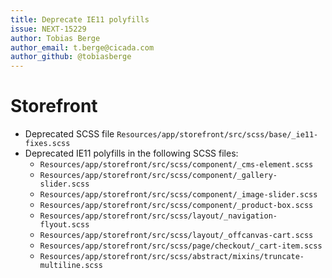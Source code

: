 ```yaml
---
title: Deprecate IE11 polyfills
issue: NEXT-15229
author: Tobias Berge
author_email: t.berge@cicada.com
author_github: @tobiasberge
---
```

# Storefront
* Deprecated SCSS file `Resources/app/storefront/src/scss/base/_ie11-fixes.scss`
* Deprecated IE11 polyfills in the following SCSS files:
    * `Resources/app/storefront/src/scss/component/_cms-element.scss`
    * `Resources/app/storefront/src/scss/component/_gallery-slider.scss`
    * `Resources/app/storefront/src/scss/component/_image-slider.scss`
    * `Resources/app/storefront/src/scss/component/_product-box.scss`
    * `Resources/app/storefront/src/scss/layout/_navigation-flyout.scss`
    * `Resources/app/storefront/src/scss/layout/_offcanvas-cart.scss`
    * `Resources/app/storefront/src/scss/page/checkout/_cart-item.scss`
    * `Resources/app/storefront/src/scss/abstract/mixins/truncate-multiline.scss`
